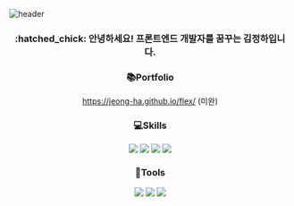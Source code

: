 ![header](https://capsule-render.vercel.app/api?type=waving&color=auto&height=200&section=header&text=Welcome!%20I'm%20Jeong-ha&fontSize=60)

<div align="center">
  <h3>:hatched_chick: 안녕하세요! 프론트엔드 개발자를 꿈꾸는 김정하입니다.</h3>
  
  
 ### :books:Portfolio
  
  https://jeong-ha.github.io/flex/ (미완)
  
  
 ### :computer:Skills
  <img src="https://img.shields.io/badge/HTML5-E34F26?style=flat-square&logo=HTML5&logoColor=fff"/>
  <img src="https://img.shields.io/badge/CSS5-1572B6?style=flat-square&logo=CSS3&logoColor=fff"/>
  <img src="https://img.shields.io/badge/JavaScript-F7DF1E?style=flat-square&logo=JavaScript&logoColor=fff"/>
  <img src="https://img.shields.io/badge/jQuery-0769AD?style=flat-square&logo=jQuery&logoColor=fff"/>
  
 ### :wrench:Tools
  <img src="https://img.shields.io/badge/Visual%20Studio%20Code-007ACC?style=flat-square&logo=Visual%20Studio%20Code&logoColor=fff"/>
  <img src="https://img.shields.io/badge/Adobe%20Photoshop-31A8FF?style=flat-square&logo=Adobe%20Photoshop&logoColor=fff"/>
  <img src="https://img.shields.io/badge/Adobe%20Illustrator-FF9A00?style=flat-square&logo=Adobe%20Illustrator&logoColor=fff"/>
  
</div>
